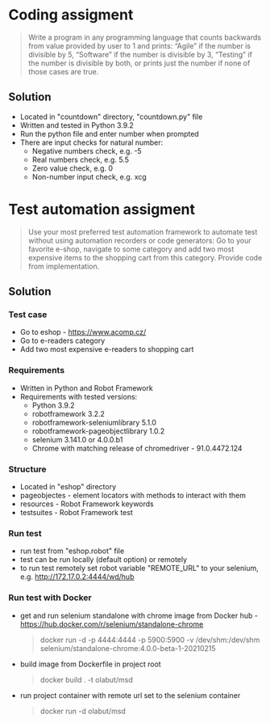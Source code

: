 # Coding assigment
> Write a program in any programming language that counts backwards from value provided by user to 1 and prints: “Agile” if the number is divisible by 5, “Software” if the
number is divisible by 3, “Testing” if the number is divisible by both,
or prints just the number if none of those cases are true.

## Solution
* Located in "countdown" directory, "countdown.py" file
* Written and tested in Python 3.9.2
* Run the python file and enter number when prompted
* There are input checks for natural number:
	* Negative numbers check, e.g. -5
	* Real numbers check, e.g. 5.5
	* Zero value check, e.g. 0
	* Non-number input check, e.g. xcg
    
# Test automation assigment
> Use your most preferred test automation framework to automate test without using automation recorders or code generators:
Go to your favorite e-shop, navigate to some category and add two
most expensive items to the shopping cart from this category.
Provide code from implementation.

## Solution
### Test case
* Go to eshop - https://www.acomp.cz/
* Go to e-readers category
* Add two most expensive e-readers to shopping cart

### Requirements
* Written in Python and Robot Framework
* Requirements with tested versions:
    * Python 3.9.2
    * robotframework 3.2.2
    * robotframework-seleniumlibrary 5.1.0
    * robotframework-pageobjectlibrary 1.0.2
    * selenium 3.141.0 or 4.0.0.b1
    * Chrome with matching release of chromedriver - 91.0.4472.124
### Structure
* Located in "eshop" directory
* pageobjectes - element locators with methods to interact with them
* resources - Robot Framework keywords
* testsuites - Robot Framework test
### Run test
* run test from "eshop.robot" file
* test can be run locally (default option) or remotely
* to run test remotely set robot variable "REMOTE_URL" to your selenium, e.g. http://172.17.0.2:4444/wd/hub
### Run test with Docker
* get and run selenium standalone with chrome image from Docker hub - https://hub.docker.com/r/selenium/standalone-chrome
    > docker run -d -p 4444:4444 -p 5900:5900 -v /dev/shm:/dev/shm selenium/standalone-chrome:4.0.0-beta-1-20210215 
* build image from Dockerfile in project root
    > docker build . -t olabut/msd
* run project container with remote url set to the selenium container
    > docker run -d olabut/msd